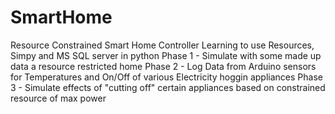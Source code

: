 # SmartHome
Resource Constrained Smart Home Controller
Learning to use Resources, Simpy and MS SQL server in python
Phase 1 - Simulate with some made up data a resource restricted home
Phase 2 - Log Data from Arduino sensors for Temperatures and On/Off of various Electricity hoggin appliances
Phase 3 - Simulate effects of "cutting off" certain appliances based on constrained resource of max power